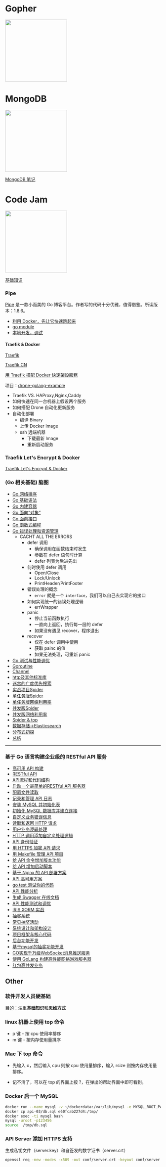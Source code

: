 # Gopher

<img src="https://golang.org/doc/gopher/frontpage.png" width="200px">

# MongoDB

<img src="https://github.com/mongodb/mongo-go-driver/blob/master/etc/assets/mongo-gopher.png" width="200px">

[MongoDB 笔记](./mongo)

# Code Jam

<img src="https://community.topcoder-dev.com/i/events/google2006/codejamLogo.gif" width="200px">

[基础知识](./basic)

### Pipe

[Pipe](https://github.com/b3log/pipe) 是一款小而美的 Go 博客平台。作者写的代码十分优雅，值得借鉴。所读版本：1.8.6。

* [利用 Docker，先让它快速跑起来](./stories/pipe-docker.md)
* [go module](./stories/go-module.md)
* [本地开发，调试](./stories/pipe-debug.md)

#### Traefik & Docker

[Traefik](https://docs.traefik.io/)

[Traefik CN](http://traefik.cn/)

[用 Traefik 搭配 Docker 快速架設服務](https://blog.wu-boy.com/2019/01/deploy-service-using-traefik-and-docker/#more-7193)

项目：[drone-golang-example](https://github.com/go-training/drone-golang-example)
* Traefik VS. HAProxy,Nginx,Caddy
* 如何快速在同一台机器上假设两个服务
* 如何搭配 Drone 自动化更新服务
* 自动化部署
  * 编译 Binary
  * 上传 Docker Image
  * ssh 远端机器
    * 下载最新 Image
    * 重新启动服务


### Traefik Let's Encrypt & Docker

[Traefik Let's Encrypt & Docker](https://github.com/go-training/training/tree/master/example25-traefik-golang-app-lets-encrypt)

### (Go 相关基础) 脑图

* [Go 网络排序](./images/sort.png)
* [Go 基础语法](./images/Go1.png)
* [Go 内建容器](./images/Go2.png)
* [Go 面向“对象”](./images/Go3.png)
* [Go 面向接口](./images/Go4.png)
* [Go 函数式编程](./images/Go5.png)
* [Go 错误处理和资源管理](./images/Go6.png)
    * CACHT ALL THE ERRORS
        * defer 调用
            * 确保调用在函数结束时发生
            * 参数在 defer 语句时计算
            * defer 列表为后进先出
        * 何时使用 defer 调用
            * Open/Close
            * Lock/Unlock
            * PrintHeader/PrintFooter
        * 错误处理的概念
            * `error` 就是一个 `interface`，我们可以自己去实现它的接口
        * 如何实现统一的错误处理逻辑
            * errWrapper
        * panic
            * 停止当前函数执行
            * 一直向上返回，执行每一层的 defer
            * 如果没有遇见 recover，程序退出
        * recover
            * 仅在 defer 调用中使用
            * 获取 painc 的值
            * 如果无法处理，可重新 panic
* [Go 测试与性能调优](./images/Go7.png)
* [Goroutine](./images/Go8.png)
* [Channel](./images/Go9.png)
* [http及其他标准库](./images/Go10.png)
* [迷宫的广度优先搜索](./images/Go11.png)
* [实战项目Spider](./images/Go12.png)
* [单任务版Spider](./images/Go13.png)
* [单任务版网络利用率](./images/1.0spider.png)
* [并发版Spider](./images/Go14.png)
* [并发版网络利用率](./images/2.0spider.png)
* [Spider & top](./images/2.0top.png)
* [数据存储->Elasticsearch](./images/Go15.png)
* [分布式初探](./images/Go16.png)
* [总结](./images/Go17.png)
---

### 基于 Go 语言构建企业级的 RESTful API 服务

* [高可用 API 构建](./images/RESTful/api-1.png)
* [RESTful API](./images/RESTful/api-2.png)
* [API流程和代码结构](./images/RESTful/api-3.png)
* [启动一个最简单的RESTful API 服务器](./images/RESTful/api-4.png)
* [配置文件读取](./images/RESTful/api-5.png)
* [记录和管理 API 日志](./images/RESTful/api-6.png)
* [安装 MySQL 并初始化表](./images/RESTful/api-7.png)
* [初始化 MySQL 数据库并建立连接](./images/RESTful/api-8.png)
* [自定义业务错误信息](./images/RESTful/api-9.png)
* [读取和返回 HTTP 请求](./images/RESTful/api-10.png)
* [用户业务逻辑处理](./images/RESTful/api-11.png)
* [HTTP 调用添加自定义处理逻辑](./images/RESTful/api-12.png)
* [API 身份验证](./images/RESTful/api-13.png)
* [用 HTTPS 加密 API 请求](./images/RESTful/api-14.png)
* [用 Makefile 管理 API 项目](./images/RESTful/api-15.png)
* [给 API 命令增加版本功能](./images/RESTful/api-16.png)
* [给 API 增加启动脚本](./images/RESTful/api-17.png)
* [基于 Nginx 的 API 部署方案](./images/RESTful/api-18.png)
* [API 高可用方案](./images/RESTful/api-19.png)
* [go test 测试你的代码](./images/RESTful/api-20.png)
* [API 性能分析](./images/RESTful/api-21.png)
* [生成 Swagger 在线文档](./images/RESTful/api-22.png)
* [API 性能测试和调优](./images/RESTful/api-23.png)
* [IRIS XORM 实战](./images/iris+xorm1.png)
* [抽奖系统](./images/Lottery/lottery-1.png)
* [常见抽奖活动](./images/Lottery/lottery-2.png)
* [系统设计和架构设计](./images/Lottery/lottery-3.png)
* [项目框架与核心代码](./images/Lottery/lottery-4.png)
* [后台功能开发](./images/Lottery/lottery-5.png)
* [基于mysql的抽奖功能开发](./images/Lottery/lottery-6.png)
* [GO实现千万级WebSocket消息推送服务](./images/go-websocket.png)
* [使用 GoLang 构建高性能网络游戏服务器](./images/nano/nano-1.png)
* [红包高并发业务](./RED.md)

## Other

### 软件开发人员硬基础

目的：注重**基础知识**和**思维方式**

### linux 机器上使用 top 命令

* p 键 - 按 cpu 使用率排序
* m 键 - 按内存使用量排序

### Mac 下 top 命令

* 先输入 o，然后输入 cpu 则按 cpu 使用量排序，输入 rsize 则按内存使用量排序。

* 记不清了，可以在 top 的界面上按 ?，在弹出的帮助界面中即可看到。

### Docker 启一个 MySQL

```sh
docker run --name mysql -v ~/dockerdata:/var/lib/mysql -e MYSQL_ROOT_PASSWORD=123456 -d -i -p 3306:3306 --restart=always  mysql:5.6
docker cp api-03/db.sql e60fcab227d4:/tmp/
docker exec -ti mysql bash
mysql -uroot -p123456
source  /tmp/db.sql
```

### API Server 添加 HTTPS 支持

生成私钥文件（server.key）和自签发的数字证书（server.crt）

```sh
openssl req -new -nodes -x509 -out conf/server.crt -keyout conf/server.key -days 3650 -subj "/C=DE/ST=NRW/L=Earth/O=Random Company/OU=IT/CN=127.0.0.1/emailAddress=xxxxx@qq.com"
```